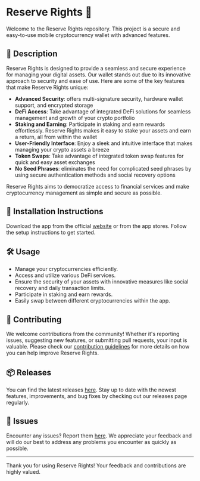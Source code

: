
# Reserve Rights 🚀

Welcome to the Reserve Rights repository. This project is a secure and easy-to-use mobile cryptocurrency wallet with advanced features.

## 📜 Description

Reserve Rights is designed to provide a seamless and secure experience for managing your digital assets. Our wallet stands out due to its innovative approach to security and ease of use. Here are some of the key features that make Reserve Rights unique:

- **Advanced Security**: offers multi-signature security, hardware wallet support, and encrypted storage
- **DeFi Access**: Take advantage of integrated DeFi solutions for seamless management and growth of your crypto portfolio
- **Staking and Earning**: Participate in staking and earn rewards effortlessly. Reserve Rights makes it easy to stake your assets and earn a return, all from within the wallet
- **User-Friendly Interface**: Enjoy a sleek and intuitive interface that makes managing your crypto assets a breeze
- **Token Swaps**: Take advantage of integrated token swap features for quick and easy asset exchanges
- **No Seed Phrases**: eliminates the need for complicated seed phrases by using secure authentication methods and social recovery options

Reserve Rights aims to democratize access to financial services and make cryptocurrency management as simple and secure as possible.

## 🚀 Installation Instructions

Download the app from the official [website](https://www.example.com) or from the app stores. Follow the setup instructions to get started.

## 🛠️ Usage

- Manage your cryptocurrencies efficiently.
- Access and utilize various DeFi services.
- Ensure the security of your assets with innovative measures like social recovery and daily transaction limits.
- Participate in staking and earn rewards.
- Easily swap between different cryptocurrencies within the app.

## 🤝 Contributing

We welcome contributions from the community! Whether it's reporting issues, suggesting new features, or submitting pull requests, your input is valuable. Please check our [contribution guidelines](../../contributing) for more details on how you can help improve Reserve Rights.

## 📦 Releases

You can find the latest releases [here](../../releases). Stay up to date with the newest features, improvements, and bug fixes by checking out our releases page regularly.

## 🐛 Issues

Encounter any issues? Report them [here](../../issues). We appreciate your feedback and will do our best to address any problems you encounter as quickly as possible.

---

Thank you for using Reserve Rights! Your feedback and contributions are highly valued.
